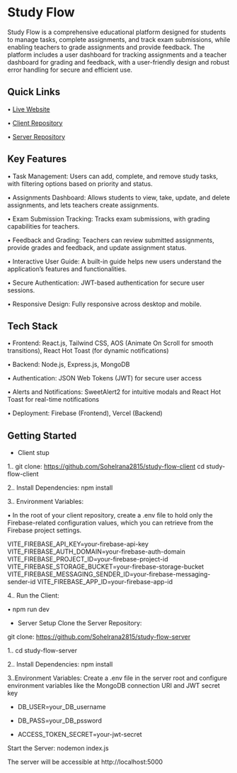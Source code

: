 
# Study Flow

Study Flow is a comprehensive educational platform designed for students to manage tasks, complete assignments, and track exam submissions, while enabling teachers to grade assignments and provide feedback. The platform includes a user dashboard for tracking assignments and a teacher dashboard for grading and feedback, with a user-friendly design and robust error handling for secure and efficient use.


## Quick Links
• [Live Website](https://stydy-flow.web.app/) 

• [Client Repository](https://github.com/Sohelrana2815/study-flow-client) 

• [Server Repository](https://github.com/Sohelrana2815/study-flow-server) 
## Key Features
• Task Management: Users can add, complete, and remove study tasks, with filtering options based on priority and status.

• Assignments Dashboard: Allows students to view, take, update, and delete assignments,    and lets teachers create assignments.

• Exam Submission Tracking: Tracks exam submissions, with grading capabilities for teachers.

• Feedback and Grading: Teachers can review submitted assignments, provide grades and feedback, and update assignment status.

• Interactive User Guide: A built-in guide helps new users understand the application’s features and functionalities.

• Secure Authentication: JWT-based authentication for secure user sessions.

• Responsive Design: Fully responsive across desktop and mobile.

## Tech Stack

• Frontend: React.js, Tailwind CSS, AOS (Animate On Scroll for smooth transitions), React Hot Toast (for dynamic notifications)

• Backend: Node.js, Express.js, MongoDB

• Authentication: JSON Web Tokens (JWT) for secure user access

• Alerts and Notifications: SweetAlert2 for intuitive modals and React Hot Toast for real-time notifications

• Deployment: Firebase (Frontend), Vercel (Backend)

## Getting Started

* Client stup

1..   git clone: https://github.com/Sohelrana2815/study-flow-client
cd study-flow-client

2.. Install Dependencies: npm install

3.. Environment Variables:

• In the root of your client repository, create a .env file to hold only the Firebase-related configuration values, which you can retrieve from the Firebase project settings.

VITE_FIREBASE_API_KEY=your-firebase-api-key
VITE_FIREBASE_AUTH_DOMAIN=your-firebase-auth-domain
VITE_FIREBASE_PROJECT_ID=your-firebase-project-id
VITE_FIREBASE_STORAGE_BUCKET=your-firebase-storage-bucket
VITE_FIREBASE_MESSAGING_SENDER_ID=your-firebase-messaging-sender-id
VITE_FIREBASE_APP_ID=your-firebase-app-id


4.. Run the Client:

• npm run dev



* Server Setup
Clone the Server Repository:


git clone: https://github.com/Sohelrana2815/study-flow-server

1.. cd study-flow-server


2.. Install Dependencies: npm install



3..Environment Variables: Create a .env file in the server root and configure environment variables like the MongoDB connection URI and JWT secret key




* DB_USER=your_DB_username

* DB_PASS=your_DB_pssword

* ACCESS_TOKEN_SECRET=your-jwt-secret

Start the Server: nodemon index.js


The server will be accessible at http://localhost:5000

